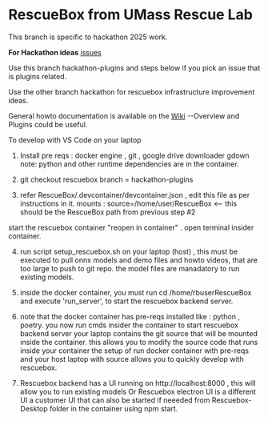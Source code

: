 # RescueBox from UMass Rescue Lab

This branch is specific to hackathon 2025 work.

**For Hackathon ideas** [issues](https://github.com/UMass-Rescue/RescueBox/issues)

Use this branch hackathon-plugins and steps below if you pick an issue that is plugins related.

Use the other branch hackathon for rescuebox infrastructure improvement ideas.

General howto documentation is available on the [Wiki](https://github.com/UMass-Rescue/RescueBox/wiki)
 --Overview and Plugins could be useful.

To develop with VS Code on your laptop

1. Install pre reqs : docker engine , git , google drive downloader gdown
    note: python and other runtime dependencies are in the container.

2. git checkout rescuebox branch = hackathon-plugins
  
3. refer RescueBox/.devcontainer/devcontainer.json , edit this file as per instructions in it.
  mounts : source=/home/user/RescueBox <-- this should be the RescueBox path from previous step #2

  start the rescuebox container "reopen in container" . open terminal insider container.

4. run script setup_rescuebox.sh on your laptop (host) , this must be executed to pull onnx models and demo files and howto videos, that are too large to push to git repo. the model files are manadatory to run existing models.

5.  inside the docker container, you must run cd /home/rbuserRescueBox and execute 'run_server', to start the rescuebox backend server.

6. note that the docker container has pre-reqs installed like : python , poetry.
  you now run cmds insider the container to start rescuebox backend server 
  your laptop contains the git source that will be mounted inside the container. this allows you to modify the  source code that runs inside your container
the setup of run docker container with pre-reqs and your host laptop with source allows you to quickly develop with rescuebox.

7. Rescuebox backend has a UI running on http://localhost:8000 , this will allow you to run existing models
 Or
 Rescuebox electron UI is a different UI a customer UI that can also be started if neeeded from Rescuebox-Desktop folder in the container using npm start.





